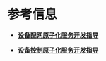 # 参考信息<a name="ZH-CN_TOPIC_0000001167914760"></a>

-   **[设备配网原子化服务开发指导](guide-atomic-service-netconfig.md)**  

-   **[设备控制原子化服务开发指导](guide-atomic-service-device-ctrl.md)**  


